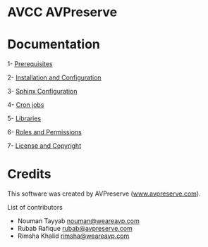 AVCC AVPreserve
================

Documentation
===============

1-  [Prerequisites](documentation/prerequisite.md)

2-  [Installation and Configuration](documentation/install-configure.md)

3-  [Sphinx Configuration](documentation/sphinx.md)

4-  [Cron jobs](documentation/crons.md)

5-  [Libraries](documentation/libraries.md)

6-  [Roles and Permissions](documentation/roles-permissions.md)

7-  [License and Copyright](documentation/license.md)

Credits
=======

This software was created by AVPreserve (www.avpreserve.com).

List of contributors 

 * Nouman Tayyab nouman@weareavp.com
 * Rubab Rafique rubab@avpreserve.com
 * Rimsha Khalid rimsha@weareavp.com


